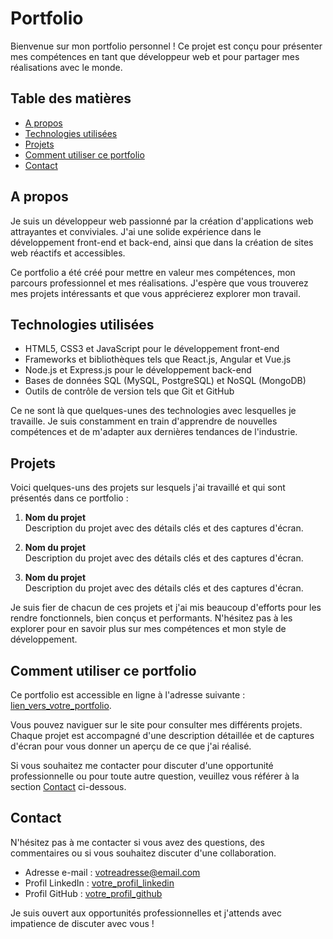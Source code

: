 # Portfolio

Bienvenue sur mon portfolio personnel ! Ce projet est conçu pour présenter mes compétences en tant que développeur web et pour partager mes réalisations avec le monde.

## Table des matières

- [A propos](#a-propos)
- [Technologies utilisées](#technologies-utilisées)
- [Projets](#projets)
- [Comment utiliser ce portfolio](#comment-utiliser-ce-portfolio)
- [Contact](#contact)

## A propos

Je suis un développeur web passionné par la création d'applications web attrayantes et conviviales. J'ai une solide expérience dans le développement front-end et back-end, ainsi que dans la création de sites web réactifs et accessibles.

Ce portfolio a été créé pour mettre en valeur mes compétences, mon parcours professionnel et mes réalisations. J'espère que vous trouverez mes projets intéressants et que vous apprécierez explorer mon travail.

## Technologies utilisées

- HTML5, CSS3 et JavaScript pour le développement front-end
- Frameworks et bibliothèques tels que React.js, Angular et Vue.js
- Node.js et Express.js pour le développement back-end
- Bases de données SQL (MySQL, PostgreSQL) et NoSQL (MongoDB)
- Outils de contrôle de version tels que Git et GitHub

Ce ne sont là que quelques-unes des technologies avec lesquelles je travaille. Je suis constamment en train d'apprendre de nouvelles compétences et de m'adapter aux dernières tendances de l'industrie.

## Projets

Voici quelques-uns des projets sur lesquels j'ai travaillé et qui sont présentés dans ce portfolio :

1. **Nom du projet**  
   Description du projet avec des détails clés et des captures d'écran.

2. **Nom du projet**  
   Description du projet avec des détails clés et des captures d'écran.

3. **Nom du projet**  
   Description du projet avec des détails clés et des captures d'écran.

Je suis fier de chacun de ces projets et j'ai mis beaucoup d'efforts pour les rendre fonctionnels, bien conçus et performants. N'hésitez pas à les explorer pour en savoir plus sur mes compétences et mon style de développement.

## Comment utiliser ce portfolio

Ce portfolio est accessible en ligne à l'adresse suivante : [lien_vers_votre_portfolio](https://votre-portfolio.com).

Vous pouvez naviguer sur le site pour consulter mes différents projets. Chaque projet est accompagné d'une description détaillée et de captures d'écran pour vous donner un aperçu de ce que j'ai réalisé.

Si vous souhaitez me contacter pour discuter d'une opportunité professionnelle ou pour toute autre question, veuillez vous référer à la section [Contact](#contact) ci-dessous.

## Contact

N'hésitez pas à me contacter si vous avez des questions, des commentaires ou si vous souhaitez discuter d'une collaboration.

- Adresse e-mail : votreadresse@email.com
- Profil LinkedIn : [votre_profil_linkedin](https://www.linkedin.com/in/votre_profil_linkedin)
- Profil GitHub : [votre_profil_github](https://github.com/votre_profil_github)

Je suis ouvert aux opportunités professionnelles et j'attends avec impatience de discuter avec vous !
